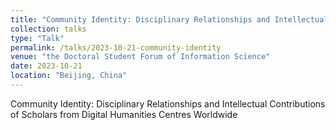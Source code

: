 ```yaml
---
title: "Community Identity: Disciplinary Relationships and Intellectual Contributions of Scholars from Digital Humanities Centres Worldwide"
collection: talks
type: "Talk"
permalink: /talks/2023-10-21-community-identity
venue: "the Doctoral Student Forum of Information Science"
date: 2023-10-21
location: "Beijing, China"
---
```


Community Identity: Disciplinary Relationships and Intellectual Contributions of Scholars from Digital Humanities Centres Worldwide
